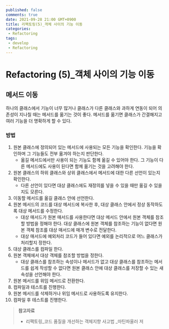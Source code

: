 ```yaml
---
published: false
comments: true
date: 2021-09-28 21:00 GMT+0900
title: 리팩토링(5)_객체 사이의 기능 이동
categories:
 - Refactoring
tags:
 - develop
 - Refactoring
---
```


# Refactoring (5)_객체 사이의 기능 이동

## 메서드 이동

하나의 클래스에서 기능이 너무 많거나 클래스가 다른 클래스와 과하게 연동이 되어 의존성이 지나칠 때는 메서드를 옮기는 것이 좋다. 
메서드를 옮기면 클래스가 간결해지고 여러 기능을 더 명확하게 할 수 있다.



### 방법

1. 원본 클래스에 정의되어 있는 메서드에 사용되는 모든 기능을 확인한다. 기능을 확인하며 그 기능들도 전부 옮겨야 하는지 판단한다.
   - 옮길 메서드에서만 사용이 되는 기능도 함께 옮길 수 있어야 한다. 
     그 기능이 다른 메서드에도 사용이 된다면 함께 옮기는 것을 고려해야 한다.
2. 원본 클래스의 하위 클래스와 상위 클래스에서 메서드에 대한 다른 선언이 있는지 확인한다.
   * 다른 선언이 있다면 대상 클래스에도 재정의를 넣을 수 있을 때만 옮길 수 있을지도 모른다.
3. 이동할 메서드를 옮길 클래스 안에 선언한다.
4. 원본 메서드의 코드를 대상 메서드에 복사한 후, 대상 클래스 안에서 정상 동작하도록 대상 메서드를 수정한다.
   * 대상 매서드가 원본 매서드를 사용한다면 대상 메서드 안에서 원본 객체를 참조할 방법을 정해야 한다.
     대상 클래스에 원본 객체를 참조하는 기능이 없다면 원본 객체 참조를 대상 매서드에 매개 변수로 전달한다.
   * 대상 매서드에 예외처리 코드가 들어 있다면 예외를 논리적으로 어느 클래스가 처리할지 정한다. 
5. 대상 클래스를 컴파일 한다.
6. 원본 객체에서 대상 객체를 참조할 방법을 정한다.
   * 대상 클래스를 참조하는 속성이나 메서드가 없고 대상 클래스를 참조하는 메서드를 쉽게 작성할 수 없다면 원본 클래스 안에 대상 클래스를 저장할 수 있는 새 속성을 선언해야 한다.
7. 원본 메서드를 위임 메서드로 전환한다.
8. 컴파일과 테스트를 진행한다.
9. 원본 메서드를 삭제하거나 위임 메서드로 사용하도록 유지한다.
10. 컴파일 후 테스트를 진행한다.



> **참고자료**
>
> - 리팩토링_코드 품질을 개선하는 객체지향 사고법 _마틴파울러 저

